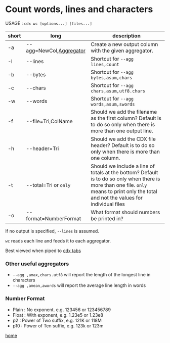 # Count words, lines and characters

USAGE : `cdx wc [options...] [files...]`

|short|long|description|
|---|---|---|
| -a | --agg=NewCol,[Aggregator](Aggregator.md)  | Create a new output column with the given aggregator. |
| -l | --lines | Shortcut for `--agg lines,count` |
| -b | --bytes | Shortcut for `--agg bytes,asum,chars` |
| -c | --chars | Shortcut for `--agg chars,asum,utf8.chars` |
| -w | --words | Shortcut for `--agg words,asum,swords` |
| -f | --file=Tri,ColName | Should we add the filename as the first column? Default is to do so only when there is more than one output line. |
| -h | --header=Tri | Should we add the CDX file header? Default is to do so only when there is more than one column. |
| -t | --total=Tri or `only` | Should we include a line of totals at the bottom? Default is to do so only when there is more than one file. `only` means to print only the total and not the values for individual files |
| -o | --format=NumberFormat | What format should numbers be printed in? |

If no output is specified, `--lines` is assumed.

`wc` reads each line and feeds it to each aggregator.

Best viewed when piped to [cdx tabs](tabs.md)

### Other useful aggregators

* `--agg ,amax,chars.utf8` will report the length of the longest line in characters
* `--agg ,amean,awords` will report the average line length in words

### Number Format
 * Plain : No exponent. e.g. 123456 or 123456789
 * Float : With exponent, e.g. 1.23e5 or 1.23e8
 * p2 : Power of Two suffix, e.g. 121K or 118M
 * p10 : Power of Ten suffix, e.g. 123k or 123m

[home](README.md)


